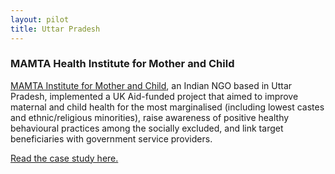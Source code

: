 ```yaml
---
layout: pilot
title: Uttar Pradesh
---
```

### MAMTA Health Institute for Mother and Child

[MAMTA Institute for Mother and Child](http://www.mamtahimc.org), an Indian NGO based in Uttar Pradesh, implemented a UK Aid-funded project that aimed to improve maternal and child health for the most marginalised (including lowest castes and ethnic/religious minorities), raise awareness of positive healthy behavioural practices among the socially excluded, and link target beneficiaries with government service providers.

[Read the case study here.](http://cdn.worldvision.org.uk/files/4414/6056/3479/MAMTA_India1.pdf)
